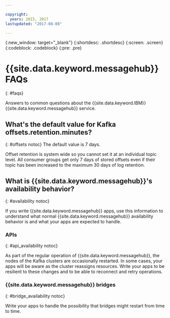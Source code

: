 ```yaml
---

copyright:
  years: 2015, 2017
lastupdated: "2017-08-08"

---
```


{:new_window: target="_blank"}
{:shortdesc: .shortdesc}
{:screen: .screen}
{:codeblock: .codeblock}
{:pre: .pre}

# {{site.data.keyword.messagehub}} FAQs
{: #faqs}

Answers to common questions about the {{site.data.keyword.IBM}} {{site.data.keyword.messagehub}} service.

## What's the default value for Kafka offsets.retention.minutes?
{: #offsets notoc}
The default value is 7 days. 

Offset retention is system wide so you cannot set it at an individual topic level. All consumer groups get only 7 days of stored offsets even if their topic has been increased to the maximum 30 days of log retention. 

## What is {{site.data.keyword.messagehub}}'s availability behavior?
{: #availability notoc}

If you write {{site.data.keyword.messagehub}} apps, use this information to understand what normal {{site.data.keyword.messagehub}} availability behavior is and what your apps are expected to handle.

### APIs
{: #api_availability notoc}

As part of the regular operation of {{site.data.keyword.messagehub}}, the nodes of the Kafka clusters are occasionally restarted.
In some cases, your apps will be aware as the cluster reassigns resources. Write your apps to be resilient
to these changes and to be able to reconnect and retry operations.

### {{site.data.keyword.messagehub}} bridges
{: #bridge_availability notoc}

Write your apps to handle the possibility that bridges might restart from time to time.
